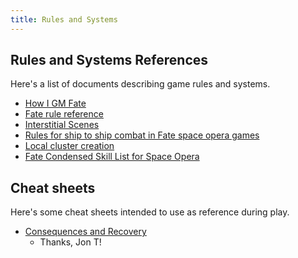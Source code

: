 ```yaml
---
title: Rules and Systems
---
```


## Rules and Systems References

Here's a list of documents describing game rules and systems.

* [How I GM Fate](/rules-and-systems/how-i-gm-fate)
* [Fate rule reference](/rules-and-systems/fate-rules-reference)
* [Interstitial Scenes](rules-and-systems/interstitial-scenes)
* [Rules for ship to ship combat in Fate space opera games](rules-and-systems/rules-for-ship-to-ship-combat-fate-space-opera)
* [Local cluster creation](/rules-and-systems/local-cluster-creation)
* [Fate Condensed Skill List for Space Opera](/rules-and-systems/fate-condensed-skill-list-for-space-opera)

## Cheat sheets

Here's some cheat sheets intended to use as reference during play.

* [Consequences and Recovery](/rules-and-systems/cheat-sheets/consequences-and-recovery)
  * Thanks, Jon T!

